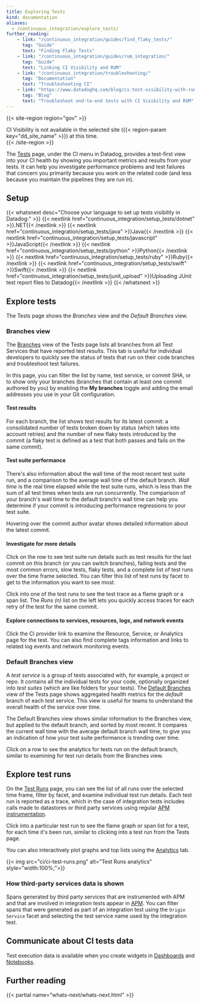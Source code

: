 ```yaml
---
title: Exploring Tests
kind: documentation
aliases:
  - /continuous_integration/explore_tests/
further_reading:
    - link: "/continuous_integration/guides/find_flaky_tests/"
      tag: "Guide"
      text: "Finding Flaky Tests"
    - link: "/continuous_integration/guides/rum_integration/"
      tag: "Guide"
      text: "Linking CI Visibility and RUM"
    - link: "/continuous_integration/troubleshooting/"
      tag: "Documentation"
      text: "Troubleshooting CI"
    - link: "https://www.datadoghq.com/blog/ci-test-visibility-with-rum/"
      tag: "Blog"
      text: "Troubleshoot end-to-end tests with CI Visibility and RUM"
---
```


{{< site-region region="gov" >}}
<div class="alert alert-warning">CI Visibility is not available in the selected site ({{< region-param key="dd_site_name" >}}) at this time.</div>
{{< /site-region >}}

The [Tests][1] page, under the CI menu in Datadog, provides a test-first view into your CI health by showing you important metrics and results from your tests. It can help you investigate performance problems and test failures that concern you primarily because you work on the related code (and less because you maintain the pipelines they are run in).

## Setup



{{< whatsnext desc="Choose your language to set up tests visibility in Datadog:" >}}
    {{< nextlink href="continuous_integration/setup_tests/dotnet" >}}.NET{{< /nextlink >}}
    {{< nextlink href="continuous_integration/setup_tests/java" >}}Java{{< /nextlink >}}
    {{< nextlink href="continuous_integration/setup_tests/javascript" >}}JavaScript{{< /nextlink >}}
    {{< nextlink href="continuous_integration/setup_tests/python" >}}Python{{< /nextlink >}}
    {{< nextlink href="continuous_integration/setup_tests/ruby" >}}Ruby{{< /nextlink >}}
    {{< nextlink href="continuous_integration/setup_tests/swift" >}}Swift{{< /nextlink >}}
    {{< nextlink href="continuous_integration/setup_tests/junit_upload" >}}Uploading JUnit test report files to Datadog{{< /nextlink >}}
{{< /whatsnext >}}
## Explore tests

The Tests page shows the _Branches_ view and the _Default Branches_ view.

### Branches view

The [Branches][2] view of the Tests page lists all branches from all Test Services that have reported test results. This tab is useful for individual developers to quickly see the status of tests that run on their code branches and troubleshoot test failures.

In this page, you can filter the list by name, test service, or commit SHA, or to show only your branches (branches that contain at least one commit authored by you) by enabling the **My branches** toggle and adding the email addresses you use in your Git configuration.

#### Test results

For each branch, the list shows test results for its latest commit: a consolidated number of tests broken down by status (which takes into account retries) and the number of new flaky tests introduced by the commit (a flaky test is defined as a test that both passes and fails on the same commit).

#### Test suite performance

There's also information about the wall time of the most recent test suite run, and a comparison to the average wall time of the default branch. _Wall time_ is the real time elapsed while the test suite runs, which is less than the sum of all test times when tests are run concurrently. The comparison of your branch's wall time to the default branch's wall time can help you determine if your commit is introducing performance regressions to your test suite.

Hovering over the commit author avatar shows detailed information about the latest commit.

#### Investigate for more details

Click on the row to see test suite run details such as test results for the last commit on this branch (or you can switch branches), failing tests and the most common errors, slow tests, flaky tests, and a complete list of test runs over the time frame selected. You can filter this list of test runs by facet to get to the information you want to see most.

Click into one of the test runs to see the test trace as a flame graph or a span list. The _Runs (n)_ list on the left lets you quickly access traces for each retry of the test for the same commit.

#### Explore connections to services, resources, logs, and network events

Click the CI provider link to examine the Resource, Service, or Analytics page for the test. You can also find complete tags information and links to related log events and network monitoring events.

### Default Branches view

A _test service_ is a group of tests associated with, for example, a project or repo. It contains all the individual tests for your code, optionally organized into _test suites_ (which are like folders for your tests). The [Default Branches][3] view of the Tests page shows aggregated health metrics for the _default_ branch of each test service. This view is useful for teams to understand the overall health of the service over time.

The Default Branches view shows similar information to the Branches view, but applied to the default branch, and sorted by most recent. It compares the current wall time with the average default branch wall time, to give you an indication of how your test suite performance is trending over time.

Click on a row to see the analytics for tests run on the default branch, similar to examining for test run details from the Branches view.

## Explore test runs

On the [Test Runs][4] page, you can see the list of all runs over the selected time frame, filter by facet, and examine individual test run details. Each test run is reported as a trace, which in the case of integration tests includes calls made to datastores or third party services using regular [APM instrumentation][5].

Click into a particular test run to see the flame graph or span list for a test, for each time it's been run, similar to clicking into a test run from the Tests page.

You can also interactively plot graphs and top lists using the [Analytics][6] tab.

{{< img src="ci/ci-test-runs.png" alt="Test Runs analytics" style="width:100%;">}}

### How third-party services data is shown

Spans generated by third party services that are instrumented with APM and that are involved in integration tests appear in [APM][7]. You can filter spans that were generated as part of an integration test using the `Origin Service` facet and selecting the test service name used by the integration test.

## Communicate about CI tests data

Test execution data is available when you create widgets in [Dashboards][8] and [Notebooks][9].

## Further reading

{{< partial name="whats-next/whats-next.html" >}}

[1]: https://app.datadoghq.com/ci/test-services
[2]: https://app.datadoghq.com/ci/test-services?view=branches
[3]: https://app.datadoghq.com/ci/test-services?view=default-branches
[4]: https://app.datadoghq.com/ci/test-runs
[5]: https://www.datadoghq.com/auto-instrumentation/
[6]: https://app.datadoghq.com/ci/test-runs?viz=timeseries
[7]: /tracing/
[8]: https://app.datadoghq.com/dashboard/lists
[9]: https://app.datadoghq.com/notebook/list

